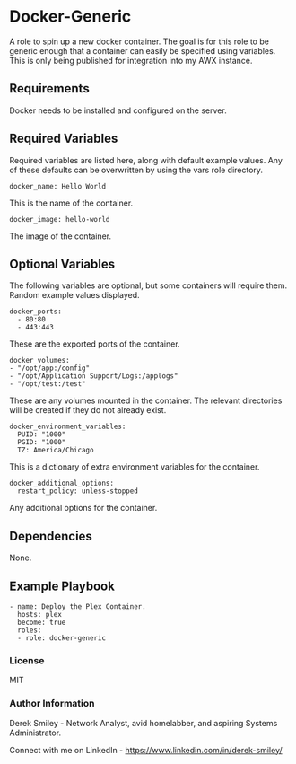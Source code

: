 # Docker-Generic

A role to spin up a new docker container. The goal is for this role to be generic enough that a container can easily be specified using variables. This is only being published for integration into my AWX instance. 

## Requirements

Docker needs to be installed and configured on the server. 

## Required Variables

Required variables are listed here, along with default example values. Any of these defaults can be overwritten by using the vars role directory. 

    docker_name: Hello World

This is the name of the container. 

    docker_image: hello-world

The image of the container.

## Optional Variables

The following variables are optional, but some containers will require them. Random example values displayed.

    docker_ports:
      - 80:80
      - 443:443

These are the exported ports of the container.

    docker_volumes:
    - "/opt/app:/config"
    - "/opt/Application Support/Logs:/applogs"
    - "/opt/test:/test"

These are any volumes mounted in the container. The relevant directories will be created if they do not already exist. 

    docker_environment_variables:
      PUID: "1000"
      PGID: "1000"
      TZ: America/Chicago

This is a dictionary of extra environment variables for the container. 

    docker_additional_options:
      restart_policy: unless-stopped

Any additional options for the container.

## Dependencies

None.

## Example Playbook
    - name: Deploy the Plex Container.
      hosts: plex
      become: true
      roles:
      - role: docker-generic

### License

MIT

### Author Information

Derek Smiley - Network Analyst, avid homelabber, and aspiring Systems Administrator.

Connect with me on LinkedIn - https://www.linkedin.com/in/derek-smiley/